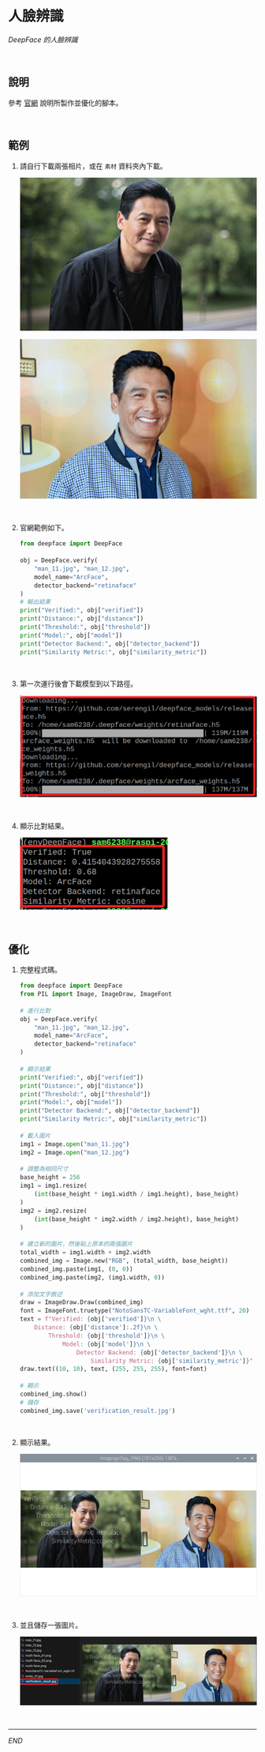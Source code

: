 # 人臉辨識

_DeepFace 的人臉辨識_

<br>

## 說明

參考 [官網](https://github.com/serengil/retinaface) 說明所製作並優化的腳本。

<br>

## 範例

1. 請自行下載兩張相片，或在 `素材` 資料夾內下載。

    ![](images/img_08.png)

    ![](images/img_09.png)

<br>

2. 官網範例如下。

    ```python
    from deepface import DeepFace

    obj = DeepFace.verify(
        "man_11.jpg", "man_12.jpg",
        model_name="ArcFace",
        detector_backend="retinaface"
    )
    # 輸出結果
    print("Verified:", obj["verified"])
    print("Distance:", obj["distance"])
    print("Threshold:", obj["threshold"])
    print("Model:", obj["model"])
    print("Detector Backend:", obj["detector_backend"])
    print("Similarity Metric:", obj["similarity_metric"])
    ```

<br>

3. 第一次運行後會下載模型到以下路徑。

    ![](images/img_13.png)

<br>

4. 顯示比對結果。

    ![](images/img_10.png)

<br>

## 優化

1. 完整程式碼。

    ```python
    from deepface import DeepFace
    from PIL import Image, ImageDraw, ImageFont

    # 進行比對
    obj = DeepFace.verify(
        "man_11.jpg", "man_12.jpg",
        model_name="ArcFace",
        detector_backend="retinaface"
    )

    # 顯示結果
    print("Verified:", obj["verified"])
    print("Distance:", obj["distance"])
    print("Threshold:", obj["threshold"])
    print("Model:", obj["model"])
    print("Detector Backend:", obj["detector_backend"])
    print("Similarity Metric:", obj["similarity_metric"])

    # 載入圖片
    img1 = Image.open("man_11.jpg")
    img2 = Image.open("man_12.jpg")

    # 調整為相同尺寸
    base_height = 256
    img1 = img1.resize(
        (int(base_height * img1.width / img1.height), base_height)
    )
    img2 = img2.resize(
        (int(base_height * img2.width / img2.height), base_height)
    )

    # 建立新的圖片，然後貼上原本的兩張圖片
    total_width = img1.width + img2.width
    combined_img = Image.new("RGB", (total_width, base_height))
    combined_img.paste(img1, (0, 0))
    combined_img.paste(img2, (img1.width, 0))

    # 添加文字敘述
    draw = ImageDraw.Draw(combined_img)
    font = ImageFont.truetype("NotoSansTC-VariableFont_wght.ttf", 20)
    text = f"Verified: {obj['verified']}\n \
        Distance: {obj['distance']:.2f}\n \
            Threshold: {obj['threshold']}\n \
                Model: {obj['model']}\n \
                    Detector Backend: {obj['detector_backend']}\n \
                        Similarity Metric: {obj['similarity_metric']}"
    draw.text((10, 10), text, (255, 255, 255), font=font)

    # 顯示
    combined_img.show()
    # 儲存
    combined_img.save('verification_result.jpg')

    ```

<br>

2. 顯示結果。

    ![](images/img_11.png)

<br>

3. 並且儲存一張圖片。

    ![](images/img_12.png)

<br>

---

_END_